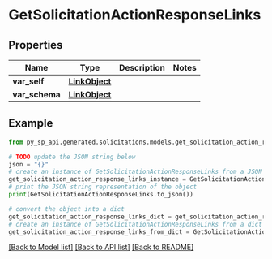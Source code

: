 # GetSolicitationActionResponseLinks


## Properties

Name | Type | Description | Notes
------------ | ------------- | ------------- | -------------
**var_self** | [**LinkObject**](LinkObject.md) |  | 
**var_schema** | [**LinkObject**](LinkObject.md) |  | 

## Example

```python
from py_sp_api.generated.solicitations.models.get_solicitation_action_response_links import GetSolicitationActionResponseLinks

# TODO update the JSON string below
json = "{}"
# create an instance of GetSolicitationActionResponseLinks from a JSON string
get_solicitation_action_response_links_instance = GetSolicitationActionResponseLinks.from_json(json)
# print the JSON string representation of the object
print(GetSolicitationActionResponseLinks.to_json())

# convert the object into a dict
get_solicitation_action_response_links_dict = get_solicitation_action_response_links_instance.to_dict()
# create an instance of GetSolicitationActionResponseLinks from a dict
get_solicitation_action_response_links_from_dict = GetSolicitationActionResponseLinks.from_dict(get_solicitation_action_response_links_dict)
```
[[Back to Model list]](../README.md#documentation-for-models) [[Back to API list]](../README.md#documentation-for-api-endpoints) [[Back to README]](../README.md)


